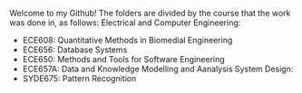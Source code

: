 Welcome to my Github! The folders are divided by the course that the work was done in, as follows:
Electrical and Computer Engineering:
 - ECE608: Quantitative Methods in Biomedial Engineering
 - ECE656: Database Systems
 - ECE650: Methods and Tools for Software Engineering
 - ECE657A: Data and Knowledge Modelling and Aanalysis
System Design:
 - SYDE675: Pattern Recognition
